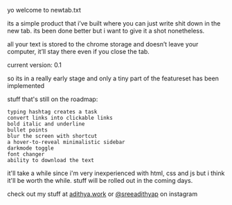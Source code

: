 yo welcome to newtab.txt

its a simple product that i’ve built where you can just write shit down in the new tab. its been done better but i want to give it a shot nonetheless.

all your text is stored to the chrome storage and doesn’t leave your computer, it’ll stay there even if you close the tab.
    
current version: 0.1

so its in a really early stage and only a tiny part of the featureset has been implemented

stuff that's still on the roadmap:

    typing hashtag creates a task
    convert links into clickable links
    bold italic and underline
    bullet points
    blur the screen with shortcut
    a hover-to-reveal minimalistic sidebar
    darkmode toggle
    font changer
    ability to download the text

it'll take a while since i'm very inexperienced with html, css and js but i think it'll be worth the while. stuff will be rolled out in the coming days.

check out my stuff at [adithya.work](https://adithya.work/) or [@sreeadithyap](https://www.instagram.com/sreeadithyap/) on instagram
